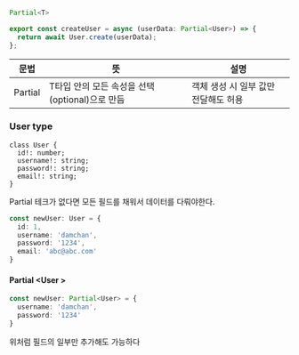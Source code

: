 ``` ts
Partial<T>

export const createUser = async (userData: Partial<User>) => {
  return await User.create(userData);
};
```

|문법|뜻|설명|
|---|---|---|
|Partial<T>|T타입 안의 모든 속성을 선택(optional)으로 만듬|객체 생성 시 일부 값만 전달해도 허용|

###  User type
``` TS
class User {
  id!: number;
  username!: string;
  password!: string;
  email!: string;
}
```

Partial 테크가 없다면 모든 필드를 채워서 데이터를 다뤄야한다.

```ts
const newUser: User = {
  id: 1,
  username: 'damchan',
  password: '1234',
  email: 'abc@abc.com'
}
```

#### Partial \<User \>
``` ts
const newUser: Partial<User> = {
  username: 'damchan',
  password: '1234'
}
```
위처럼 필드의 일부만 추가해도 가능하다